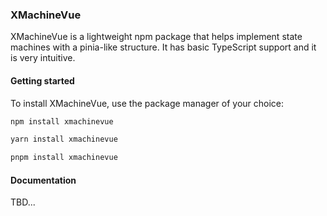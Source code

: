 ### XMachineVue

XMachineVue is a lightweight npm package that helps implement state machines
with a pinia-like structure. It has basic TypeScript support and it is very
intuitive.

#### Getting started

To install XMachineVue, use the package manager of your choice:

```bash
npm install xmachinevue
```

```bash
yarn install xmachinevue
```

```bash
pnpm install xmachinevue
```

#### Documentation

TBD...
